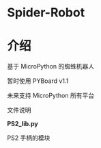 # Spider-Robot
# 介绍

基于 MicroPython 的蜘蛛机器人



暂时使用 PYBoard v1.1



未来支持 MicroPython 所有平台



文件说明

**PS2_lib.py**

PS2 手柄的模块

